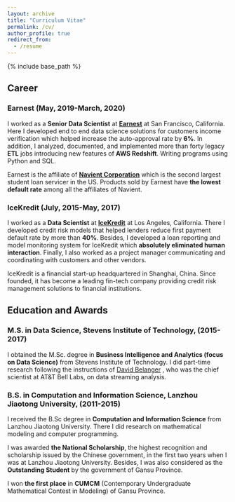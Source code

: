 ```yaml
---
layout: archive
title: "Curriculum Vitae"
permalink: /cv/
author_profile: true
redirect_from:
  - /resume
---
```


{% include base_path %}

## Career
### Earnest (May, 2019-March, 2020)
I worked as a **Senior Data Scientist** at **[Earnest](https://www.earnest.com/)** at San
Francisco, California. Here I developed end to end data science solutions for
customers income verification which helped increase the auto-approval rate by
**6%**. In addition, I analyzed, documented, and implemented more than forty
legacy **ETL** jobs introducing new features of **AWS Redshift**. Writing programs using
Python and SQL.

Earnest is the affiliate of **[Navient Corporation](https://navient.com/)** which
is the second largest student loan servicer in the US. Products sold by Earnest
have **the lowest default rate** among all the affiliates of Navient.

### IceKredit (July, 2015-May, 2017)
I worked as a **Data Scientist** at **[IceKredit](http://www.icekredit.com/)**
at Los Angeles, California. There I developed credit risk models that helped lenders
reduce first payment default rate by more than **40%**. Besides, I developed a
loan reporting and model monitoring system for IceKredit which **absolutely
eliminated human interaction**. Finally, I also worked as a project manager
communicating and coordinating with customers and other vendors.

IceKredit is a financial start-up headquartered in Shanghai, China. Since
founded, it has become a leading fin-tech company providing credit risk
management solutions to financial institutions.


## Education and Awards
### M.S. in Data Science, Stevens Institute of Technology, (2015-2017)
I obtained the M.Sc. degree in **Business Intelligence and Analytics (focus on
  Data Science)** from Stevens Institute of Technology. I did part-time research
following the instructions of [David Belanger](https://www.linkedin.com/in/david-belanger-0b13362/)
, who was the chief scientist at AT&T Bell Labs, on data streaming analysis.
### B.S. in Computation and Information Science, Lanzhou Jiaotong University, (2011-2015)
I received the B.Sc degree in **Computation and Information Science** from
Lanzhou Jiaotong University. There I did research on mathematical modeling and
computer programming.

I was awarded **the National Scholarship**, the highest recognition and
scholarship issued by the Chinese government, in the first two years when I was at Lanzhou Jiaotong University.
Besides, I was also considered as the **Outstanding Student** by the government of Gansu Province.

I won **the first place** in **CUMCM** (Contemporary Undergraduate Mathematical
Contest in Modeling) of Gansu Province.
